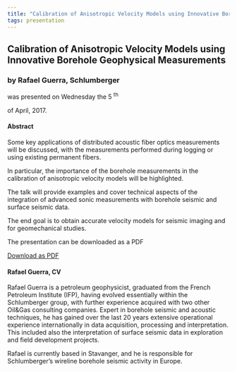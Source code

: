 ```yaml
---
title: "Calibration of Anisotropic Velocity Models using Innovative Borehole Geophysical Measurements (Rafael Guerra, Schlumberger)"
tags: presentation 
---
```



		
<h2>
Calibration of Anisotropic Velocity Models using Innovative Borehole Geophysical Measurements
</h2>

 



		
<h3>
by Rafael Guerra, Schlumberger
</h3>

 



 
<p>
was presented on Wednesday the 5
<sup>
th
</sup>

 of April, 2017.
</p>

	



<h4>
Abstract
</h4>



 
<p>
Some key applications of distributed acoustic fiber optics measurements will be discussed, with the measurements performed during logging or using existing permanent fibers.
</p>

<p>


In particular, the importance of the borehole measurements in the calibration of anisotropic velocity models will be highlighted.

The talk will provide examples and cover technical aspects of the integration of advanced sonic measurements with borehole seismic and surface seismic data.
</p>

<p>


The end goal is to obtain accurate velocity models for seismic imaging and for geomechanical studies.

</p>



              
<p>
The presentation can be downloaded as a PDF
</p>



     
<a class="btn btn-info" href="/assets/archive/NFES_05Apr2017.pdf">
Download as PDF
</a>



 

<h4>
Rafael Guerra, CV
</h4>



 
<p>
Rafael Guerra is a petroleum geophysicist, graduated from the French Petroleum Institute (IFP), having evolved essentially within the Schlumberger group, with further experience acquired with two other Oil&Gas consulting companies. Expert in borehole seismic and acoustic techniques, he has gained over the last 20 years extensive operational experience internationally in data acquisition, processing and interpretation. This included also the interpretation of surface seismic data in exploration and field development projects.
</p>

<p>


Rafael is currently based in Stavanger, and he is responsible for Schlumberger’s wireline borehole seismic activity in Europe.

</p>



    

     

